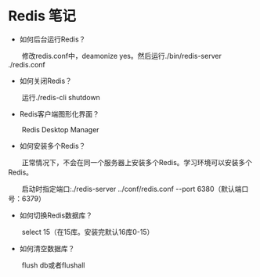 # Redis 笔记

+ 如何后台运行Redis？

&emsp;&emsp;修改redis.conf中，deamonize yes。然后运行./bin/redis-server ./redis.conf

+ 如何关闭Redis？

&emsp;&emsp;运行./redis-cli shutdown

+ Redis客户端图形化界面？

&emsp;&emsp;Redis Desktop Manager

+ 如何安装多个Redis？

&emsp;&emsp;正常情况下，不会在同一个服务器上安装多个Redis。学习环境可以安装多个Redis。

&emsp;&emsp;启动时指定端口:./redis-server ../conf/redis.conf --port 6380（默认端口号：6379）

+ 如何切换Redis数据库？

&emsp;&emsp;select 15（在15库。安装完默认16库0-15）

+ 如何清空数据库？

&emsp;&emsp;flush db或者flushall